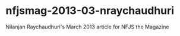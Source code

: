 nfjsmag-2013-03-nraychaudhuri
=============================

Nilanjan Raychaudhuri's March 2013 article for NFJS the Magazine